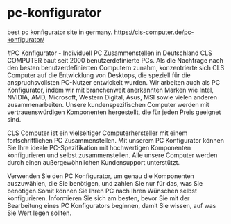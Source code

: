 # pc-konfigurator #
best pc konfigurator site in germany. https://cls-computer.de/pc-konfigurator/

#PC Konfigurator - Individuell PC Zusammenstellen in Deutschland
CLS COMPUTER baut seit 2000 benutzerdefinierte PCs. Als die Nachfrage nach den besten benutzerdefinierten Computern zunahm, konzentrierte sich CLS Computer auf die Entwicklung von Desktops, die speziell für die anspruchsvollsten PC-Nutzer entwickelt wurden. Wir arbeiten auch als PC Konfigurator, indem wir mit branchenweit anerkannten Marken wie Intel, NVIDIA, AMD, Microsoft, Western Digital, Asus, MSI sowie vielen anderen zusammenarbeiten. Unsere kundenspezifischen Computer werden mit vertrauenswürdigen Komponenten hergestellt, die für jeden Preis geeignet sind.

CLS Computer ist ein vielseitiger Computerhersteller mit einem fortschrittlichen PC Zusammenstellen. Mit unserem PC Konfigurator können Sie Ihre ideale PC-Spezifikation mit hochwertigen Komponenten konfigurieren und selbst zusammenstellen. Alle unsere Computer werden durch einen außergewöhnlichen Kundensupport unterstützt.

Verwenden Sie den PC Konfigurator, um genau die Komponenten auszuwählen, die Sie benötigen, und zahlen Sie nur für das, was Sie benötigen.Somit können Sie Ihren PC nach Ihren Wünschen selbst konfigurieren.  Informieren Sie sich am besten, bevor Sie mit der Bearbeitung eines PC Konfigurators beginnen, damit Sie wissen, auf was Sie Wert legen sollten.
